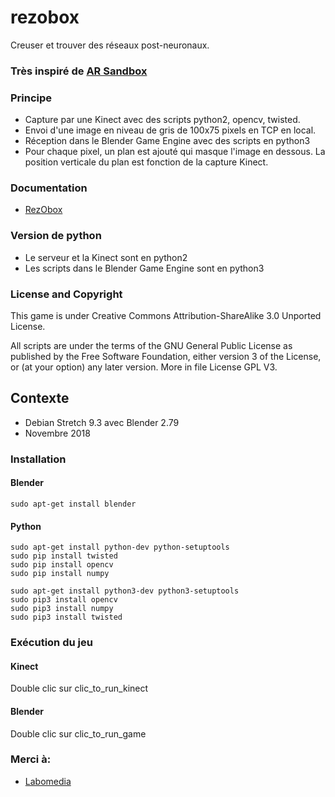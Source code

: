 # rezobox
Creuser et trouver des réseaux post-neuronaux.


### Très inspiré de [AR Sandbox](https://arsandbox.ucdavis.edu/)

### Principe

* Capture par une Kinect avec des scripts python2, opencv, twisted.
* Envoi d'une image en niveau de gris de 100x75 pixels en TCP en local.
* Réception dans le Blender Game Engine avec des scripts en python3
* Pour chaque pixel, un plan est ajouté qui masque l'image en dessous. La position verticale du plan est fonction de la capture Kinect.

### Documentation
* [RezObox](https://ressources.labomedia.org/rezobox)

### Version de python

* Le serveur et la Kinect sont en python2
* Les scripts dans le Blender Game Engine sont en python3

### License and Copyright

This game is under Creative Commons Attribution-ShareAlike 3.0 Unported License.

All scripts are under the terms of the GNU General Public License as published by the Free Software Foundation, either version 3 of the License, or (at your option) any later version.
More in file License GPL V3.

## Contexte
* Debian Stretch 9.3  avec Blender 2.79
* Novembre 2018

### Installation
#### Blender
~~~text
sudo apt-get install blender
~~~

#### Python
~~~text
sudo apt-get install python-dev python-setuptools
sudo pip install twisted
sudo pip install opencv
sudo pip install numpy

sudo apt-get install python3-dev python3-setuptools
sudo pip3 install opencv
sudo pip3 install numpy
sudo pip3 install twisted
~~~

### Exécution du jeu
#### Kinect
Double clic sur clic_to_run_kinect

#### Blender
Double clic sur clic_to_run_game

### Merci à:

* [Labomedia]( https://labomedia.org/)
